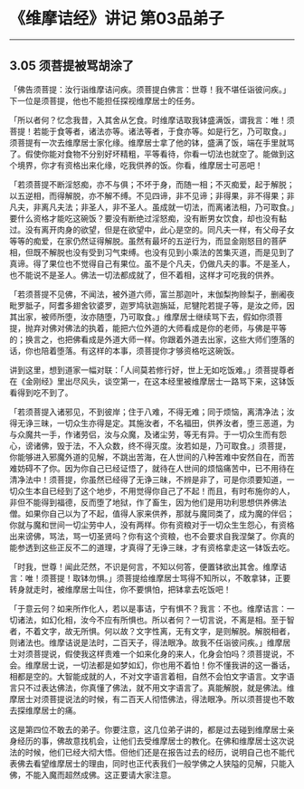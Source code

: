 # 《维摩诘经》讲记 第03品弟子

------

## 3.05 须菩提被骂胡涂了

「佛告须菩提：汝行诣维摩诘问疾。须菩提白佛言：世尊！我不堪任诣彼问疾。」下一位是须菩提，他也不能担任探视维摩居士的任务。

「所以者何？忆念我昔，入其舍从乞食。时维摩诘取我钵盛满饭，谓我言：唯！须菩提！若能于食等者，诸法亦等。诸法等者，于食亦等。如是行乞，乃可取食。」须菩提有一次去维摩居士家化缘。维摩居士拿了他的钵，盛满了饭，端在手里就骂了。假使你能对食物不分别好坏精粗，平等看待，你看一切法也就空了。能做到这个境界，你才有资格出来化缘，吃我供养的饭。你看，维摩居士可恶吧！

「若须菩提不断淫怒痴，亦不与俱；不坏于身，而随一相；不灭痴爱，起于解脱；以五逆相，而得解脱，亦不解不缚。不见四谛，非不见谛；非得果，非不得果；非凡夫，非离凡夫法；非圣人，非不圣人。虽成就一切法，而离诸法相，乃可取食。」要什么资格才能吃这碗饭？要没有断绝过淫怒痴，没有断男女饮食，却也没有黏过。没有离开肉身的欲望，但是在欲望中，此心是空的。同凡夫一样，有父母子女等等的痴爱，在家仍然证得解脱。虽然有最坏的五逆行为，而显金刚怒目的菩萨相，但既不解脱也没有受到习气束缚。也没有见到小乘法的苦集灭道，而是见到了真谛。得了果位也不觉得自己有果位。虽不是个凡夫，仍做凡夫的事。不是圣人，也不能说不是圣人。佛法一切法都成就了，但不着相，这样才可吃我的供养。

「若须菩提不见佛，不闻法，被外道六师，富兰那迦叶，末伽梨拘赊梨子，删阇夜毗罗胝子，阿耆多翅舍钦婆罗，迦罗鸠驮迦旃延，尼犍陀若提子等，是汝之师，因其出家，被师所堕，汝亦随堕，乃可取食。」维摩居士继续骂下去，假如你须菩提，抛弃对佛对佛法的执着，能把六位外道的大师看成是你的老师，与佛是平等的；换言之，也把佛看成是外道大师一样。你跟着外道去出家，这些大师们堕落的话，你也陪着堕落。有这样的本事，须菩提你才够资格吃这碗饭。

讲到这里，想到道家一幅对联：「人间莫若修行好，世上无如吃饭难。」须菩提尊者在《金刚经》里出尽风头，谈空第一，在这本经里被维摩居士一路骂下来，这钵饭看得到吃不到了。

「若须菩提入诸邪见，不到彼岸；住于八难，不得无难；同于烦恼，离清净法；汝得无诤三昧，一切众生亦得是定。其施汝者，不名福田，供养汝者，堕三恶道，为与众魔共一手，作诸劳侣，汝与众魔，及诸尘劳，等无有异。于一切众生而有怨心，谤诸佛，毁于法，不入众数，终不得灭度。汝若如是，乃可取食。」须菩提，你能够进入邪魔外道的见解，不跳出苦海，在人世间的八种苦难中安然自在，而苦难妨碍不了你。因为你自己已经证悟了，就待在人世间的烦恼痛苦中，已不用待在清净法中！须菩提，你虽然已经得了无诤三昧，不辨是非了，可是你须要知道，一切众生本自已经到了这个地步，不用觉得你自己了不起！而且，有时布施你的人，非但不能得到福德，反而堕了地狱，作了畜生，因为他们是用功利思想供养佛法僧。如果你自己以为了不起，值得人家来供养，那就与魔同类了，成为魔的伴侣；你就与魔和世间一切尘劳中人，没有两样。你有资粮对于一切众生生怨心，有资格出来谤佛，骂法，骂一切圣贤吗？你有这个资粮，也不会要求自我涅槃了。你真的能参透到这些正反不二的道理，才真得了无诤三昧，才有资格拿走这一钵饭去吃。

「时我，世尊！闻此茫然，不识是何言，不知以何答，便置钵欲出其舍。维摩诘言：唯！须菩提！取钵勿惧。」须菩提给维摩居士骂得不知所以，不敢拿钵，正要转身就走时，被维摩居士叫住，你不要惧怕，把钵拿去吃饭吧！

「于意云何？如来所作化人，若以是事诘，宁有惧不？我言：不也。维摩诘言：一切诸法，如幻化相，汝今不应有所惧也。所以者何？一切言说，不离是相。至于智者，不着文字，故无所惧。何以故？文字性离，无有文字，是则解脱。解脱相者，则诸法也。维摩诘说是法时，二百天子，得法眼净。故我不任诣彼问疾。」维摩居士对须菩提说，假使我这样责难一个如来化身的来人，化身会怕吗？须菩提说，不会。维摩居士说，一切法都是如梦如幻，你也用不着怕！你不懂我讲的这一番话，相都是空的。大智能成就的人，不对文字语言着相，自然不会怕文字语言。文字语言只不过表达佛法，你真懂了佛法，就不用文字语言了。真能解脱，就是佛法。维摩居士对须菩提说法的时候，有二百天人彻悟佛法，得法眼净。所以须菩提也不敢去探维摩居士的痛。

这是第四位不敢去的弟子。你要注意，这几位弟子讲的，都是过去碰到维摩居士亲身经历的事，佛故意找机会，让他们去受维摩居士的教化。在佛和维摩居士这次说法的时候，他们已经大彻大悟。但他们还是在报告过去的经历，说明自己也不能代表佛去看望维摩居士的理由，同时也正代表我们一般学佛之人狭隘的见解，只能入佛，不能入魔而超然成佛。这正要请大家注意。

